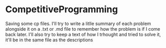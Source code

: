 # CompetitiveProgramming
Saving some cp files.
I'll try to write a litlle summary of each problem alongside it on a .txt or .md file to remember how the problem is if I come back later. I'll also try to keep a text of how I trhought and tried to solve it, it'll be in the same file as the descriptions
